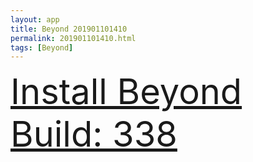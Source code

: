 ```yaml
---
layout: app
title: Beyond 201901101410
permalink: 201901101410.html
tags: [Beyond]
---
```

<div class="pure-g">
    <div class="pure-u-1-1" style="font-size: 4em">
        <a class="pure-button-primary" href="itms-services://?action=download-manifest&url=https%3A%2F%2Flitsungyisigono.github.io%2FTestScript%2Fmanifests%2F201901101410.plist"><i class="fa fa-download" aria-hidden="true"></i>Install Beyond Build: 338</a>
    </div>
</div>
